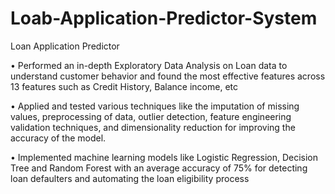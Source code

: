 # Loab-Application-Predictor-System
Loan Application Predictor

• Performed an in-depth Exploratory Data Analysis on Loan data to understand customer behavior and found the most effective features across 13 features such as Credit History, Balance income, etc

• Applied and tested various techniques like the imputation of missing values, preprocessing of data, outlier detection, feature engineering validation techniques, and dimensionality reduction for improving the accuracy of the model.

• Implemented machine learning models like Logistic Regression, Decision Tree and Random Forest with an average accuracy of 75% for detecting loan defaulters and automating the loan eligibility process
